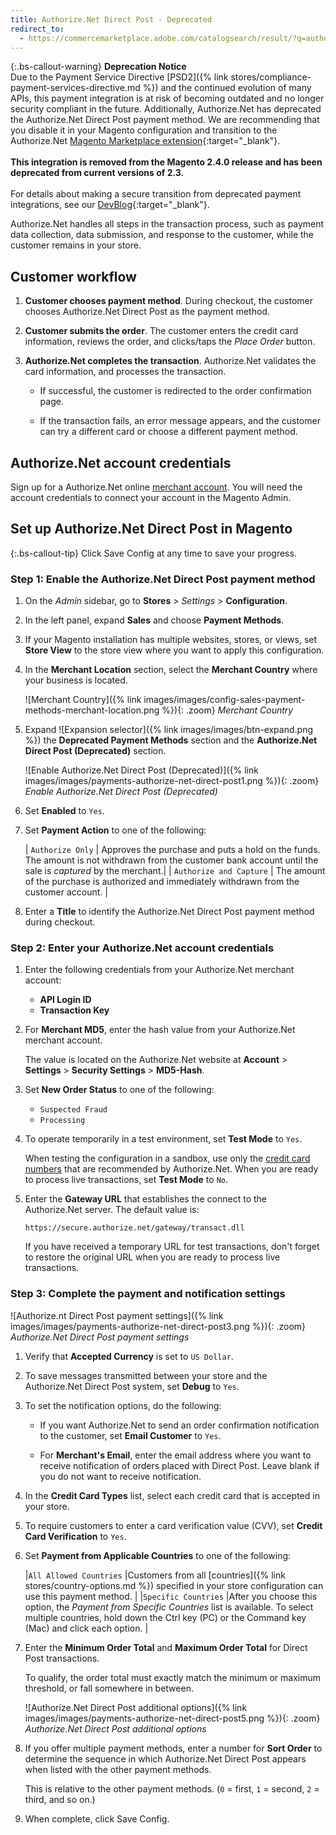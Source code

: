 ```yaml
---
title: Authorize.Net Direct Post - Deprecated
redirect_to:
  - https://commercemarketplace.adobe.com/catalogsearch/result/?q=authorize.net
---
```


{:.bs-callout-warning}
**Deprecation Notice** <br/>
Due to the Payment Service Directive [PSD2]({% link stores/compliance-payment-services-directive.md %}) and the continued evolution of many APIs, this payment integration is at risk of becoming outdated and no longer security compliant in the future. Additionally, Authorize.Net has deprecated the Authorize.Net Direct Post payment method. We are recommending that you disable it in your Magento configuration and transition to the Authorize.Net [Magento Marketplace extension](https://marketplace.magento.com/catalogsearch/result/?q=authorize.net){:target="_blank"}.<br/><br/>
**This integration is removed from the Magento 2.4.0 release and has been deprecated from current versions of 2.3.**<br/><br/>
For details about making a secure transition from deprecated payment integrations, see our [DevBlog](https://community.magento.com/t5/Magento-DevBlog/Deprecation-of-Magento-core-payment-integrations/ba-p/426445){:target="_blank"}.

Authorize.Net handles all steps in the transaction process, such as payment data collection, data submission, and response to the customer, while the customer remains in your store.

## Customer workflow

1. **Customer chooses payment method**. During checkout, the customer chooses Authorize.Net Direct Post as the payment method.

1. **Customer submits the order**. The customer enters the credit card information, reviews the order, and clicks/taps the _Place Order_ button.

1. **Authorize.Net completes the transaction**. Authorize.Net validates the card information, and processes the transaction.

   - If successful, the customer is redirected to the order confirmation page.

   - If the transaction fails, an error message appears, and the customer can try a different card or choose a different payment method.

## Authorize.Net account credentials

Sign up for a Authorize.Net online [merchant account][3]. You will need the account credentials to connect your account in the Magento Admin.

## Set up Authorize.Net Direct Post in Magento

{:.bs-callout-tip}
Click <span class="btn">Save Config</span> at any time to save your progress.

### Step 1: Enable the Authorize.Net Direct Post payment method

1. On the _Admin_ sidebar, go to **Stores** > _Settings_ > **Configuration**.

1. In the left panel, expand **Sales** and choose **Payment Methods**.

1. If your Magento installation has multiple websites, stores, or views, set **Store View** to the store view where you want to apply this configuration.

1. In the **Merchant Location** section, select the **Merchant Country** where your business is located.

   ![Merchant Country]({% link images/images/config-sales-payment-methods-merchant-location.png %}){: .zoom}
   _Merchant Country_

1. Expand ![Expansion selector]({% link images/images/btn-expand.png %}) the **Deprecated Payment Methods** section and the **Authorize.Net Direct Post (Deprecated)** section.

   ![Enable Authorize.Net Direct Post (Deprecated)]({% link images/images/payments-authorize-net-direct-post1.png %}){: .zoom}
   _Enable Authorize.Net Direct Post (Deprecated)_

1. Set **Enabled** to `Yes`.

1. Set **Payment Action** to one of the following:

   | `Authorize Only` | Approves the purchase and puts a hold on the funds. The amount is not withdrawn from the customer bank account until the sale is _captured_ by the merchant.|
   | `Authorize and Capture` | The amount of the purchase is authorized and immediately withdrawn from the customer account. |

1. Enter a **Title** to identify the Authorize.Net Direct Post payment method during checkout.

### Step 2: Enter your Authorize.Net account credentials

1. Enter the following credentials from your Authorize.Net merchant account:

   - **API Login ID**
   - **Transaction Key**

1. For **Merchant MD5**, enter the hash value from your Authorize.Net merchant account.

   The value is located on the Authorize.Net website at **Account** > **Settings** > **Security Settings** > **MD5-Hash**.

1. Set **New Order Status** to one of the following:

   - `Suspected Fraud`
   - `Processing`

1. To operate temporarily in a test environment, set **Test Mode** to `Yes`.

   When testing the configuration in a sandbox, use only the [credit card numbers][2] that are recommended by Authorize.Net. When you are ready to process live transactions, set **Test Mode** to `No`.

1. Enter the **Gateway URL** that establishes the connect to the Authorize.Net server. The default value is:

   `https://secure.authorize.net/gateway/transact.dll`

   If you have received a temporary URL for test transactions, don't forget to restore the original URL when you are ready to process live transactions.

### Step 3: Complete the payment and notification settings

![Authorize.nt Direct Post payment settings]({% link images/images/payments-authorize-net-direct-post3.png %}){: .zoom}
_Authorize.Net Direct Post payment settings_

1. Verify that **Accepted Currency** is set to `US Dollar`.

1. To save messages transmitted between your store and the Authorize.Net Direct Post system, set **Debug** to `Yes`.

1. To set the notification options, do the following:

   - If you want Authorize.Net to send an order confirmation notification to the customer, set **Email Customer** to `Yes`.

   - For **Merchant's Email**, enter the email address where you want to receive notification of orders placed with Direct Post. Leave blank if you do not want to receive notification.

1. In the **Credit Card Types** list, select each credit card that is accepted in your store.

1. To require customers to enter a card verification value (CVV), set **Credit Card Verification** to `Yes`.

1. Set **Payment from Applicable Countries** to one of the following:

   |`All Allowed Countries` |Customers from all [countries]({% link stores/country-options.md %}) specified in your store configuration can use this payment method. |
   |`Specific Countries` |After you choose this option, the _Payment from Specific Countries_ list is available. To select multiple countries, hold down the Ctrl key (PC) or the Command key (Mac) and click each option. |

1. Enter the **Minimum Order Total** and **Maximum Order Total** for Direct Post transactions.

   To qualify, the order total must exactly match the minimum or maximum threshold, or fall somewhere in between.

   ![Authorize.Net Direct Post additional options]({% link images/images/payments-authorize-net-direct-post5.png %}){: .zoom}
   _Authorize.Net Direct Post additional options_

1. If you offer multiple payment methods, enter a number for **Sort Order** to determine the sequence in which Authorize.Net Direct Post appears when listed with the other payment methods.

   This is relative to the other payment methods. (`0` = first, `1` = second, `2` = third, and so on.)

1. When complete, click <span class="btn">Save Config</span>.

[1]: https://support.authorize.net/s/article/MD5-Hash-End-of-Life-Signature-Key-Replacement
[2]: https://www.paypalobjects.com/en_US/vhelp/paypalmanager_help/credit_card_numbers.htm
[3]: https://www.authorize.net/sign-up/pricing.html
